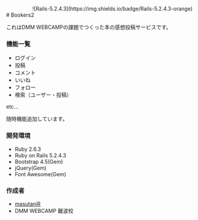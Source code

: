 <div style="text-align: right;">![Rails-5.2.4.3](https://img.shields.io/badge/Rails-5.2.4.3-orange)</div>
# Bookers2

これはDMM WEBCAMPの課題でつくった本の感想投稿サービスです。

### 機能一覧

* ログイン
* 投稿
* コメント
* いいね
* フォロー
* 検索（ユーザー・投稿）

etc...

随時機能追加しています。


### 開発環境

* Ruby 2.6.3
* Ruby on Rails 5.2.4.3
* Bootstrap 4.5(Gem)
* jQuery(Gem)
* Font Awesome(Gem)

### 作成者

* [masutaniR](https://github.com/masutaniR "masutaniR")
* DMM WEBCAMP 難波校
